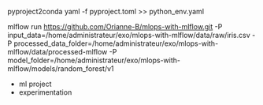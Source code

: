 pyproject2conda yaml -f pyproject.toml >> python_env.yaml

mlflow run https://github.com/Orianne-B/mlops-with-mlflow.git -P input_data=/home/administrateur/exo/mlops-with-mlflow/data/raw/iris.csv -P processed_data_folder=/home/administrateur/exo/mlops-with-mlflow/data/processed-mlflow -P model_folder=/home/administrateur/exo/mlops-with-mlflow/models/random_forest/v1

- ml project
- experimentation 
